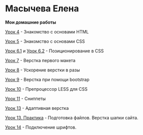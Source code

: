 # Масычева Елена
**Мои домашние работы**

[Урок 4](https://lenamas.github.io/lesson_4/) - Знакомство с основами HTML

[Урок 5](https://lenamas.github.io/lesson_5/) - Знакомство с основами CSS

[Урок 6.1](https://lenamas.github.io/lesson_6.1/) и [Урок 6.2](https://lenamas.github.io/lesson_6.2/) - Позиционирование в CSS

[Урок 7](https://lenamas.github.io/lesson_7/) - Верстка первого макета

[Урок 8](https://lenamas.github.io/lesson_8/) - Ускорение верстки в разы

[Урок 9](https://lenamas.github.io/lesson_9/) - Верстка при помощи bootstrap

[Урок 10](https://github.com/lenamas/lenamas.github.io/tree/master/lesson_10) - Препроцессор LESS для CSS

[Урок 11](https://github.com/lenamas/lenamas.github.io/tree/master/lesson_11) - Сниппеты

[Урок 13](https://lenamas.github.io/lesson_13/) - Адаптивная верстка

[Урок 13. Практика](https://lenamas.github.io/lesson_13_practice/index.html) - Подготовка файлов. Верстка шапки сайта.

[Урок 14](https://lenamas.github.io/lesson_14/) - Подключение шрифтов.
